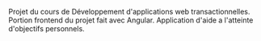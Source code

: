 Projet du cours de Développement d'applications web transactionnelles. Portion frontend du projet fait avec Angular. Application d'aide a l'atteinte d'objectifs personnels.
